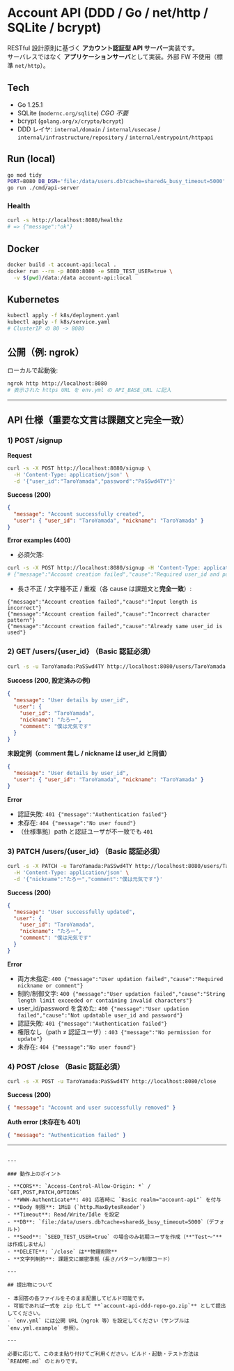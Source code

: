 # Account API (DDD / Go / net/http / SQLite / bcrypt)

RESTful 設計原則に基づく **アカウント認証型 API サーバー**実装です。  
サーバレスではなく **アプリケーションサーバ**として実装。外部 FW 不使用（標準 `net/http`）。

## Tech

- Go 1.25.1
- SQLite (`modernc.org/sqlite`) _CGO 不要_
- bcrypt (`golang.org/x/crypto/bcrypt`)
- DDD レイヤ: `internal/domain` / `internal/usecase` / `internal/infrastructure/repository` / `internal/entrypoint/httpapi`

## Run (local)

```bash
go mod tidy
PORT=8080 DB_DSN='file:/data/users.db?cache=shared&_busy_timeout=5000' SEED_TEST_USER=true \
go run ./cmd/api-server
```

### Health

```bash
curl -s http://localhost:8080/healthz
# => {"message":"ok"}
```

## Docker

```bash
docker build -t account-api:local .
docker run --rm -p 8080:8080 -e SEED_TEST_USER=true \
  -v $(pwd)/data:/data account-api:local
```

## Kubernetes

```bash
kubectl apply -f k8s/deployment.yaml
kubectl apply -f k8s/service.yaml
# ClusterIP の 80 -> 8080
```

## 公開（例: ngrok）

ローカルで起動後:

```bash
ngrok http http://localhost:8080
# 表示された https URL を env.yml の API_BASE_URL に記入
```

---

## API 仕様（重要な文言は課題文と**完全一致**）

### 1) POST /signup

**Request**

```bash
curl -s -X POST http://localhost:8080/signup \
  -H 'Content-Type: application/json' \
  -d '{"user_id":"TaroYamada","password":"PaSSwd4TY"}'
```

**Success (200)**

```json
{
  "message": "Account successfully created",
  "user": { "user_id": "TaroYamada", "nickname": "TaroYamada" }
}
```

**Error examples (400)**

- 必須欠落:

```bash
curl -s -X POST http://localhost:8080/signup -H 'Content-Type: application/json' -d '{}'
# {"message":"Account creation failed","cause":"Required user_id and password"}
```

- 長さ不正 / 文字種不正 / 重複（各 cause は課題文と**完全一致**）:

```
{"message":"Account creation failed","cause":"Input length is incorrect"}
{"message":"Account creation failed","cause":"Incorrect character pattern"}
{"message":"Account creation failed","cause":"Already same user_id is used"}
```

### 2) GET /users/{user_id} （Basic 認証必須）

```bash
curl -s -u TaroYamada:PaSSwd4TY http://localhost:8080/users/TaroYamada
```

**Success (200, 設定済みの例)**

```json
{
  "message": "User details by user_id",
  "user": {
    "user_id": "TaroYamada",
    "nickname": "たろー",
    "comment": "僕は元気です"
  }
}
```

**未設定例（comment 無し / nickname は user_id と同値）**

```json
{
  "message": "User details by user_id",
  "user": { "user_id": "TaroYamada", "nickname": "TaroYamada" }
}
```

**Error**

- 認証失敗: `401 {"message":"Authentication failed"}`
- 未存在: `404 {"message":"No user found"}`
- （仕様準拠）path と認証ユーザが不一致でも `401`

### 3) PATCH /users/{user_id} （Basic 認証必須）

```bash
curl -s -X PATCH -u TaroYamada:PaSSwd4TY http://localhost:8080/users/TaroYamada \
  -H 'Content-Type: application/json' \
  -d '{"nickname":"たろー","comment":"僕は元気です"}'
```

**Success (200)**

```json
{
  "message": "User successfully updated",
  "user": {
    "user_id": "TaroYamada",
    "nickname": "たろー",
    "comment": "僕は元気です"
  }
}
```

**Error**

- 両方未指定: `400 {"message":"User updation failed","cause":"Required nickname or comment"}`
- 制約/制御文字: `400 {"message":"User updation failed","cause":"String length limit exceeded or containing invalid characters"}`
- user_id/password を含めた: `400 {"message":"User updation failed","cause":"Not updatable user_id and password"}`
- 認証失敗: `401 {"message":"Authentication failed"}`
- 権限なし（path ≠ 認証ユーザ）: `403 {"message":"No permission for update"}`
- 未存在: `404 {"message":"No user found"}`

### 4) POST /close （Basic 認証必須）

```bash
curl -s -X POST -u TaroYamada:PaSSwd4TY http://localhost:8080/close
```

**Success (200)**

```json
{ "message": "Account and user successfully removed" }
```

**Auth error (未存在も 401)**

```json
{ "message": "Authentication failed" }
```

---

```

---

### 動作上のポイント

- **CORS**: `Access-Control-Allow-Origin: *` / `GET,POST,PATCH,OPTIONS`
- **WWW-Authenticate**: 401 応答時に `Basic realm="account-api"` を付与
- **Body 制限**: 1MiB (`http.MaxBytesReader`)
- **Timeout**: Read/Write/Idle を設定
- **DB**: `file:/data/users.db?cache=shared&_busy_timeout=5000`（デフォルト）
- **Seed**: `SEED_TEST_USER=true` の場合のみ初期ユーザを作成（**"Test～"** は作成しません）
- **DELETE**: `/close` は**物理削除**
- **文字列制約**: 課題文に厳密準拠（長さ/パターン/制御コード）

---

## 提出物について

- 本回答の各ファイルをそのまま配置してビルド可能です。
- 可能であれば一式を zip 化して **`account-api-ddd-repo-go.zip`** として提出してください。
- `env.yml` には公開 URL（ngrok 等）を設定してください（サンプルは `env.yml.example` 参照）。

---

必要に応じて、このまま貼り付けてご利用ください。ビルド・起動・テスト方法は `README.md` のとおりです。
```
